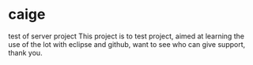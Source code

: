 # caige
test of server project
This project is to test project, aimed at learning the use of the lot with eclipse and github, want to see who can give support, thank you.
